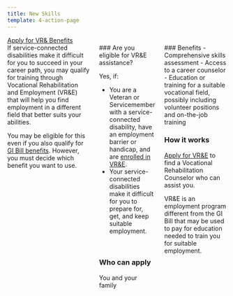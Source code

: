 ```yaml
---
title: New Skills
template: 4-action-page
---
```


<div class="main" role="main" markdown="0">

<div class="action-bar">
  <div class="row">
    <div class="small-12 columns">
      <a class="usa-button-primary va-button-primary" href="/vre/apply-vre/">Apply for VR&amp; Benefits</a>
    </div>
  </div>
</div>

<div class="section one" markdown="0">
<div class="primary" markdown="0">
<div class="row" markdown="0">
<div class="small-12 medium-8 columns">


<div markdown="1">
If service-connected disabilities make it difficult for you to succeed in your career path, you may qualify for training through Vocational Rehabilitation and Employment (VR&amp;E) that will help you find employment in a different field that better suits your abilities. 

You may be eligible for this even if you also qualify for [GI Bill benefits](/education/gi-bill/).  However, you must decide which benefit you want to use. 
</div>


<div class="call-out" markdown="1">
### Are you eligible for VR&amp;E assistance?

Yes, if:

- You are a Veteran or Servicemember with a service-connected disability, have an employment barrier or handicap, and are [enrolled in VR&amp;E](/vre/apply-vre/).
- Your service-connected disabilities make it difficult for you to prepare for, get, and keep suitable employment. 

<br>

### Who can apply
You and your family
</div>

<div markdown="1">
### Benefits
- Comprehensive skills assessment
- Access to a career counselor
- Education or training for a suitable vocational field, possibly including volunteer positions and on-the-job training

### How it works
[Apply for VR&amp;E](/vre/apply-vre/) to find a Vocational Rehabilitation Counselor who can assist you.

VR&amp;E is an employment program different from the GI Bill that may be used to pay for education needed to train you for suitable employment. 
</div>

</div>
</div>
</div>
</div>







